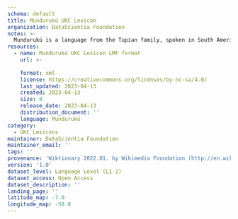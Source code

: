 ```yaml
---
schema: default
title: Mundurukú UKC Lexicon
organization: DataScientia Foundation
notes: >-
  Mundurukú is a language from the Tupian family, spoken in South America. The UKC Lexicon of Mundurukú is represented as a lexico-semantic network. It consists of words, word senses, synsets, as well as sense-level and synset-level relationships.
resources:
  - name: Mundurukú UKC Lexicon LMF format
    url: >-
      
    format: xml
    license: https://creativecommons.org/licenses/by-nc-sa/4.0/
    last_updated: 2023-04-13
    created: 2023-04-13
    size: 0
    release_date: 2023-04-13
    distribution_document: ''
    language: Mundurukú
category:
  - UKC Lexicons
maintainer: DataScientia Foundation
maintainer_email: ''
tags: ''
provenance: 'Wiktionary 2022.01. by Wikimedia Foundation (http://en.wiktionary.org); Princeton WordNet 2.1 by Princeton University (https://wordnet.princeton.edu)'
version: '1.0'
dataset_level: Language Level (L1-2)
dataset_access: Open Access
dataset_description: ''
landing_page: ''
latitude_map: -7.0
longitude_map: -58.0
---
```

